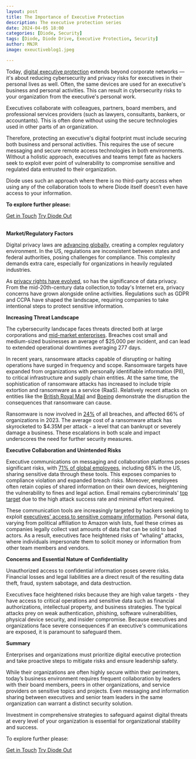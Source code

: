 ```yaml
---
layout: post
title: The Importance of Executive Protection
description: The executive protection series
date: 2024-04-05 18:00
categories: [Diode, Security]
tags: [Diode, Diode Drive, Executive Protection, Security]
author: MNJR
image: exeuctiveblog1.jpeg

---
```


Today, [digital executive protection](https://blackcloak.io/what-is-it-digital-executive-protection-personal-cybersecurity-for-your-executives/#:~:text=Simply%20stated%3A%20Digital%20Executive%20Protection,homes%2C%20and%20key%20online%20accounts.) extends beyond corporate networks — it's about reducing cybersecurity and privacy risks for executives in their personal lives as well. Often, the same devices are used for an executive's business and personal activities.  This can result in cybersecurity risks to your organization from the executive's personal work. 

Executives collaborate with colleagues, partners, board members, and professional services providers (such as lawyers, consultants, bankers, or accountants). This is often done without using the secure technologies used in other parts of an organization.

Therefore, protecting an executive's digital footprint must include securing both business and personal activities.  This requires the use of secure messaging and secure remote access technologies in both environments.  Without a holistic approach, executives and teams tempt fate as hackers seek to exploit ever point of vulnerability to compromise sensitive and regulated data entrusted to their organization.  

Diode uses such an approach where there is no third-party access when using any of the collaboration tools to where Diode itself doesn’t even have access to your information.  

**To explore further please:**
<div class="story__buttons">
  <a href="{{"https://contactdiode.paperform.co"}}" class="btn" target="">Get in Touch</a>
  <a href="#download-app" class="btn popup-open" target="">Try Diode Out</a>
</div> 

**Market/Regulatory Factors**

Digital privacy laws are [advancing globally](https://unctad.org/page/data-protection-and-privacy-legislation-worldwide), creating a complex regulatory environment. In the US, regulations are inconsistent between states and federal authorities, posing challenges for compliance. This complexity demands extra care, especially for organizations in heavily regulated industries.

As [privacy rights have evolved](https://www.skyflow.com/post/a-brief-history-of-data-privacy-and-what-lies-ahead), so has the significance of data privacy. From the mid-20th-century data collection,to today's Internet era, privacy concerns have grown alongside online activities. Regulations such as GDPR and CCPA have shaped the landscape, requiring companies to take intentional steps to protect sensitive information.

**Increasing Threat Landscape**

The cybersecurity landscape faces threats directed both at large corporations and [mid-market enterprises](https://coretelligent.com/insights/navigating-the-rising-tide-of-cyber-attacks-insights-for-small-and-medium-sized-businesses/#:~:text=Cyber%20attacks%20on%20small%20and,can%20cost%20nearly%20%242%20million.).  Breaches cost small and medium-sized businesses an average of $25,000 per incident, and can lead to extended operational downtimes averaging 277 days. 

In recent years, ransomware attacks capable of disrupting or halting operations have surged in frequency and scope.  Ransomware targets have expanded from organizations with personally identifiable information (PII), to critical infrastructure and supply chain entities.  At the same time, the sophistication of ransomware attacks has increased to include triple extortion and ransomware as a service (RaaS).  Relatively recent attacks on entities like the [British Royal Mail](https://www.theregister.com/2023/11/16/royal_mail_recovery_from_ransomware/) and [Boeing](https://www.cshub.com/attacks/news/lockbit-hackers-publish-43gb-of-stolen-boeing-data-following-cyber-attack) demonstrate the disruption the consequences that ransomware can cause. 
 
Ransomware is now involved in [24%](https://www.techtarget.com/searchsecurity/feature/Ransomware-trends-statistics-and-facts) of all breaches, and affected 66% of organizations in 2023. The average cost of a ransomware attack has skyrocketed to $4.35M per attack - a level that can bankrupt or severely damage a business. These escalations in both scale and impact underscores the need for further security measures.

**Executive Collaboration and Unintended Risks**

Executive communications on messaging and collaboration platforms poses significant risks, with [71% of global employees](https://www.veritas.com/news-releases/2021-03-10-71-percent-of-employees-globally-admit-to-sharing-sensitive-and-business-critical-data-using-instant-messaging-and-business-collaboration-tools-according-to-new-research-from-veritas), including 68% in the US, sharing sensitive data through these tools.  This exposes companies to compliance violation and expanded breach risks. Moreover, employees often retain copies of shared information on their own devices, heightening the vulnerability to fines and legal action.  Email remains cybercriminals' [top target](https://www.barracuda.com/reports/email-security-trends-report-2023) due to the high attack success rate and minimal effort required.

These communication tools are increasingly targeted by hackers seeking to exploit [executives' access to sensitive company information](https://www.securityinfowatch.com/cybersecurity/information-security/article/53065624/one-overlooked-element-of-executive-safety-data-privacy). Personal data, varying from political affiliation to Amazon wish lists, fuel these crimes as companies legally collect vast amounts of data that can be sold to bad actors. As a result, executives face heightened risks of "whaling" attacks, where individuals impersonate them to solicit money or information from other team members and vendors.

**Concerns and Essential Nature of Confidentiality**

Unauthorized access to confidential information poses severe risks. Financial losses and legal liabilities are a direct result of the resulting data theft, fraud, system sabotage, and data destruction.  

Executives face heightened risks because they are high value targets - they have access to critical operations and sensitive data such as financial authorizations, intellectual property, and business strategies.  The typical attacks prey on weak authentication, phishing, software vulnerabilities, physical device security, and insider compromise.  Because executives and organizations face severe consequences if an executive's communications are exposed, it is paramount to safeguard them.

**Summary**

Enterprises and organizations must prioritize digital executive protection and take proactive steps to mitigate risks and ensure leadership safety.  

While their organizations are often highly secure within their perimeters, today’s business environment requires frequent collaboration by leaders with their board members, peers in other organizations, and service providers on sensitive topics and projects.  Even messaging and information sharing between executives and senior team leaders in the same organization can warrant a distinct security solution.

Investment in comprehensive strategies to safeguard against digital threats at every level of your organization is essential for organizational stability and success.

To explore further please:
<div class="story__buttons">
  <a href="{{"https://contactdiode.paperform.co"}}" class="btn" target="">Get in Touch</a>
  <a href="#download-app" class="btn popup-open" target="">Try Diode Out</a>
</div>

